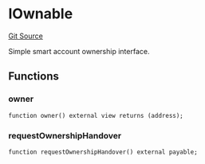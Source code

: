# IOwnable
[Git Source](https://github.com/NaniDAO/accounts/blob/e8688d40b41a4f91d7244ea40c12251a38f039f2/src/authority/Guard.sol)

Simple smart account ownership interface.


## Functions
### owner


```solidity
function owner() external view returns (address);
```

### requestOwnershipHandover


```solidity
function requestOwnershipHandover() external payable;
```

